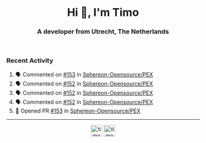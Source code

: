 <h1 align="center">Hi 👋, I'm Timo</h1>
<h3 align="center">A developer from Utrecht, The Netherlands</h3>
<br/>
<!-- https://github.com/rahuldkjain/github-profile-readme-generator --!>

<!--  <p align="left"><img src="https://github-readme-stats.vercel.app/api?username=timoglastra&show_icons=true&count_private=true&" alt="timoglastra" /></p> --!>

<!--
Github language stats
<p align="left"><img src="https://github-readme-stats.vercel.app/api/top-langs/?username=timoglastra&layout=compact" alt="timoglastra" /><p>
-->

<!-- Codestats language stats -->
<!-- <p align="left"><img src="https://codestats-readme.vercel.app/api/top-langs/?username=timoglastra&layout=compact&language_count=12" alt="timoglastra" /><p>    --!>
  
<h3>Recent Activity</h3>

<!--START_SECTION:activity-->
1. 🗣 Commented on [#153](https://github.com/Sphereon-Opensource/PEX/pull/153#issuecomment-2071921945) in [Sphereon-Opensource/PEX](https://github.com/Sphereon-Opensource/PEX)
2. 🗣 Commented on [#152](https://github.com/Sphereon-Opensource/PEX/issues/152#issuecomment-2071615796) in [Sphereon-Opensource/PEX](https://github.com/Sphereon-Opensource/PEX)
3. 🗣 Commented on [#152](https://github.com/Sphereon-Opensource/PEX/issues/152#issuecomment-2071615048) in [Sphereon-Opensource/PEX](https://github.com/Sphereon-Opensource/PEX)
4. 🗣 Commented on [#152](https://github.com/Sphereon-Opensource/PEX/issues/152#issuecomment-2070930287) in [Sphereon-Opensource/PEX](https://github.com/Sphereon-Opensource/PEX)
5. 💪 Opened PR [#153](https://github.com/Sphereon-Opensource/PEX/pull/153) in [Sphereon-Opensource/PEX](https://github.com/Sphereon-Opensource/PEX)
<!--END_SECTION:activity-->

---

<p align="center">
<a href="https://twitter.com/timoglastra" target="blank"><img align="center" src="https://cdn.jsdelivr.net/npm/simple-icons@3.0.1/icons/twitter.svg" alt="timoglastra" height="30" width="30" /></a>
<a href="https://linkedin.com/in/timoglastra" target="blank"><img align="center" src="https://cdn.jsdelivr.net/npm/simple-icons@3.0.1/icons/linkedin.svg" alt="timoglastra" height="30" width="30" /></a>
</p>



